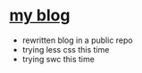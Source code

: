 # [my blog](https://blog.abschill.com)

- rewritten blog in a public repo
- trying less css this time
- trying swc this time

